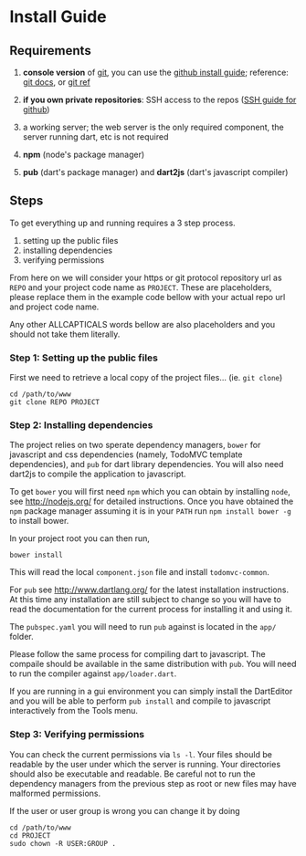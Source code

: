 Install Guide
=============

## Requirements

 1. **console version** of [git](http://git-scm.com/), you can use the 
 [github install guide](https://help.github.com/articles/set-up-git); 
 reference: [git docs](http://git-scm.com/documentation), or 
 [git ref](http://gitref.org/)

 2. **if you own private repositories**: SSH access to the repos 
 ([SSH guide for github](https://help.github.com/articles/generating-ssh-keys))

 3. a working server; the web server is the only required component, the server
 running dart, etc is not required
 
 4. **npm** (node's package manager)
 
 5. **pub** (dart's package manager) and **dart2js** (dart's javascript 
 compiler)

## Steps

To get everything up and running requires a 3 step process.
 
 1. setting up the public files
 2. installing dependencies
 3. verifying permissions

From here on we will consider your https or git protocol repository url as 
`REPO` and your project code name as `PROJECT`. These are placeholders, please
replace them in the example code bellow with your actual repo url and project 
code name.

Any other ALLCAPTICALS words bellow are also placeholders and you should not 
take them literally.

### Step 1: Setting up the public files

First we need to retrieve a local copy of the project files... (ie. `git clone`)

	cd /path/to/www
	git clone REPO PROJECT

### Step 2: Installing dependencies

The project relies on two sperate dependency managers, `bower` for javascript 
and css dependencies (namely, TodoMVC template dependencies), and `pub` for 
dart library dependencies. You will also need dart2js to compile the 
application to javascript.

To get `bower` you will first need `npm` which you can obtain by installing 
`node`, see http://nodejs.org/ for detailed instructions. Once you have 
obtained the `npm` package manager assuming it is in your `PATH` run
`npm install bower -g` to install bower.

In your project root you can then run,

	bower install
	
This will read the local `component.json` file and install `todomvc-common`.

For `pub` see http://www.dartlang.org/ for the latest installation 
instructions. At this time any installation are still subject to change so you
will have to read the documentation for the current process for installing it
and using it.

The `pubspec.yaml` you will need to run `pub` against is located in the `app/`
folder.

Please follow the same process for compiling dart to javascript. The compaile 
should be available in the same distribution with `pub`. You will need to run 
the compiler against `app/loader.dart`.

If you are running in a gui environment you can simply install the DartEditor
and you will be able to perform `pub install` and compile to javascript 
interactively from the Tools menu.   

### Step 3: Verifying permissions

You can check the current permissions via `ls -l`. Your files should be readable
by the user under which the server is running. Your directories should also be
executable and readable. Be careful not to run the dependency managers from the
previous step as root or new files may have malformed permissions.

If the user or user group is wrong you can change it by doing

	cd /path/to/www
	cd PROJECT
	sudo chown -R USER:GROUP .
